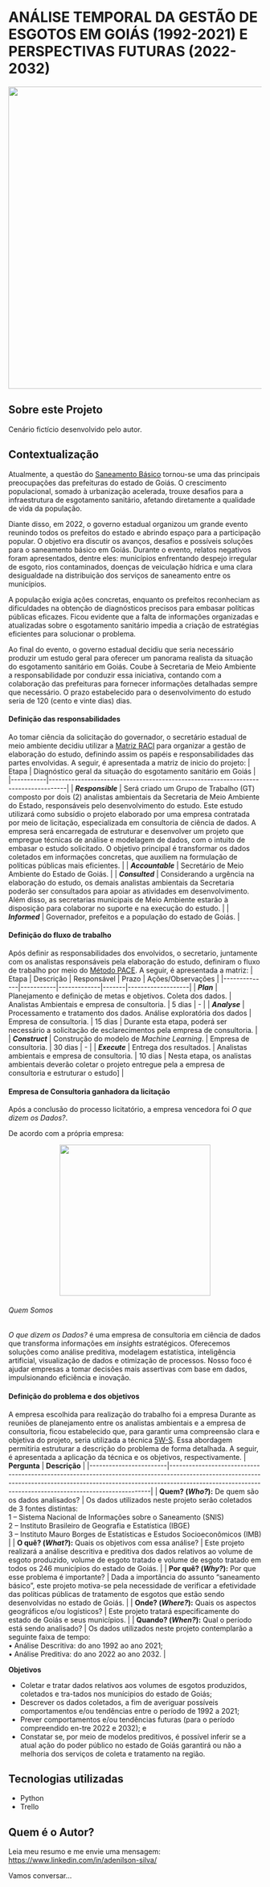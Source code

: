 # ANÁLISE TEMPORAL DA GESTÃO DE ESGOTOS EM GOIÁS (1992-2021) E PERSPECTIVAS FUTURAS (2022-2032)
<div align="center">
  <img src="https://drive.google.com/uc?export=view&id=1m56zgTpMRpCBBznDKY6OWnRWZqZmfm77" width="600">
</div>

## Sobre este Projeto 
Cenário fictício desenvolvido pelo autor.

## Contextualização
Atualmente, a questão do <a href="https://www.gov.br/ana/pt-br/assuntos/saneamento-basico/saneamento-basico-no-brasil/panorama-do-saneamento-no-brasil-1#:~:text=O%20saneamento%20b%C3%A1sico%20compreende%20os,manejo%20da%20%C3%A1gua%20das%20chuvas." target="_blank">Saneamento Básico</a> tornou-se uma das principais preocupações das prefeituras do estado de Goiás. O crescimento populacional, somado à urbanização acelerada, trouxe desafios para a infraestrutura de esgotamento sanitário, afetando diretamente a qualidade de vida da população.

Diante disso, em 2022, o governo estadual organizou um grande evento reunindo todos os prefeitos do estado e abrindo espaço para a participação popular. O objetivo era discutir os avanços, desafios e possíveis soluções para o saneamento básico em Goiás. Durante o evento, relatos negativos foram apresentados, dentre eles: municípios enfrentando despejo irregular de esgoto, rios contaminados, doenças de veiculação hídrica e uma clara desigualdade na distribuição dos serviços de saneamento entre os municípios.

A população exigia ações concretas, enquanto os prefeitos reconheciam as dificuldades na obtenção de diagnósticos precisos para embasar políticas públicas eficazes. Ficou evidente que a falta de informações organizadas e atualizadas sobre o esgotamento sanitário impedia a criação de estratégias eficientes para solucionar o problema.

Ao final do evento, o governo estadual decidiu que seria necessário produzir um estudo geral para oferecer um panorama realista da situação do esgotamento sanitário em Goiás. Coube à Secretaria de Meio Ambiente a responsabilidade por conduzir essa iniciativa, contando com a colaboração das prefeituras para fornecer informações detalhadas sempre que necessário. O prazo estabelecido para o desenvolvimento do estudo seria de 120 (cento e vinte dias) dias.

#### Definição das responsabilidades
Ao tomar ciência da solicitação do governador, o secretário estadual de meio ambiente decidiu utilizar a  <a href="https://www.gov.br/transportes/pt-br/assuntos/portal-da-estrategia/artigos-gestao-estrategica/como-implementar-a-matriz-raci" target="_blank">Matriz RACI</a> para organizar a gestão de elaboração do estudo, definindo assim os papéis e responsabilidades das partes envolvidas. A seguir, é apresentada a matriz de inicio do projeto:
| Etapa  | Diagnóstico geral da situação do esgotamento sanitário em Goiás |
|-----------|-----------------------------------------------------------------------------------|
| **_Responsible_** | Será criado um Grupo de Trabalho (GT) composto por dois (2) analistas ambientais da Secretaria de Meio Ambiente do Estado, responsáveis pelo desenvolvimento do estudo. Este estudo utilizará como subsídio o projeto elaborado por uma empresa contratada por meio de licitação, especializada em consultoria de ciência de dados. A empresa será encarregada de estruturar e desenvolver um projeto que empregue técnicas de análise e modelagem de dados, com o intuito de embasar o estudo solicitado. O objetivo principal é transformar os dados coletados em informações concretas, que auxiliem na formulação de políticas públicas mais eficientes. |
| **_Accountable_**  | Secretário de Meio Ambiente do Estado de Goiás. |
| **_Consulted_** | Considerando a urgência na elaboração do estudo, os demais analistas ambientais da Secretaria poderão ser consultados para apoiar as atividades em desenvolvimento. Além disso, as secretarias municipais de Meio Ambiente estarão à disposição para colaborar no suporte e na execução do estudo. |
| **_Informed_**  | Governador, prefeitos e a população do estado de Goiás. |


#### Definição do fluxo de trabalho
Após definir as responsabilidades dos envolvidos, o secretario, juntamente com os analistas responsáveis pela elaboração do estudo, definiram o fluxo de trabalho por meio do <a href="https://medium.com/@gelsonm/pace-framework-a-beginners-guide-to-structured-ml-projects-7089b6001615" target="_blank">Método PACE</a>. A seguir, é apresentada a matriz:
| Etapa        | Descrição | Responsável | Prazo | Ações/Observações |
|--------------|-----------|-------------|-------|-------------------|
| **_Plan_**     | Planejamento e definição de metas e objetivos. Coleta dos dados. | Analistas Ambientais e empresa de consultoria. | 5 dias | - |
| **_Analyse_**       | Processamento e tratamento dos dados. Análise exploratória dos dados | Empresa de consultoria. | 15 dias | Durante esta etapa, poderá ser necessário a solicitação de esclarecimentos pela empresa de consultoria. |
| **_Construct_**    | Construção do modelo de _Machine Learning_. | Empresa de consultoria. | 30 dias | - |
| **_Execute_**      | Entrega dos resultados. | Analistas ambientais e empresa de consultoria. | 10 dias | Nesta etapa, os analistas ambientais deverão coletar o projeto entregue pela a empresa de consultoria e estruturar o estudo] |

#### Empresa de Consultoria ganhadora da licitação
Após a conclusão do processo licitatório, a empresa vencedora foi *O que dizem os Dados?*.

De acordo com a própria empresa:

<div align="center">
  <img src="https://drive.google.com/uc?export=view&id=1Hs-6FGRgBtCslkh9GsRE5cdtblEB_ENe"  width="300">
</div>

###### Quem Somos
*O que dizem os Dados?* é uma empresa de consultoria em ciência de dados que transforma informações em *insights* estratégicos. Oferecemos soluções como análise preditiva, modelagem estatística, inteligência artificial, visualização de dados e otimização de processos. Nosso foco é ajudar empresas a tomar decisões mais assertivas com base em dados, impulsionando eficiência e inovação.

#### Definição do problema e dos objetivos
A empresa escolhida para realização do trabalho foi a empresa
Durante as reuniões de planejamento entre os analistas ambientais e a empresa de consultoria, ficou estabelecido que, para garantir uma compreensão clara e objetiva do projeto, seria utilizada a técnica [5W-S](https://www.esalq.usp.br/qualidade/ferramentas/5w1h.htm). Essa abordagem permitiria estruturar a descrição do problema de forma detalhada. A seguir, é apresentada a aplicação da técnica e os objetivos, respectivamente.
| **Pergunta**           | **Descrição**                                                                                                                                                                                                                       |
|------------------------|------------------------------------------------------------------------------------------------------------------------------------------------------------------------------------------------------------------------------------|
| **Quem? (_Who?_):** De quem são os dados analisados?      | Os dados utilizados neste projeto serão coletados de 3 fontes distintas: <br> 1 – Sistema Nacional de Informações sobre o Saneamento (SNIS) <br> 2 – Instituto Brasileiro de Geografia e Estatística (IBGE)<br> 3 – Instituto Mauro Borges de Estatísticas e Estudos Socioeconômicos (IMB) |
| **O quê? (_What?_):** Quais os objetivos com essa análise?     | Este projeto realizará a análise descritiva e preditiva dos dados relativos ao volume de esgoto produzido, volume de esgoto tratado e volume de esgoto tratado em todos os 246 municípios do estado de Goiás.                    |
| **Por quê? (_Why?_):** Por que esse problema é importante?   | Dada a importância do assunto “saneamento básico”, este projeto motiva-se pela necessidade de verificar a efetividade das políticas públicas de tratamento de esgotos que estão sendo desenvolvidas no estado de Goiás.            |
| **Onde? (_Where?_):** Quais os aspectos geográficos e/ou logísticos?   | Este projeto tratará especificamente do estado de Goiás e seus municípios.                                                                                                                                                         |
| **Quando? (_When?_):** Qual o período está sendo analisado?   | Os dados utilizados neste projeto contemplarão a seguinte faixa de tempo: <br> • Análise Descritiva: do ano 1992 ao ano 2021; <br> • Análise Preditiva: do ano 2022 ao ano 2032.                                                 |

**Objetivos**
- Coletar e tratar dados relativos aos volumes de esgotos produzidos, coletados e tra-tados nos munícipios do estado de Goiás;
- Descrever os dados coletados, a fim de averiguar possíveis comportamentos e/ou tendências entre o período de 1992 a 2021;
- Prever comportamentos e/ou tendências futuras (para o período compreendido en-tre 2022 e 2032); e
- Constatar se, por meio de modelos preditivos, é possível inferir se a atual ação do poder público no estado de Goiás garantirá ou não a melhoria dos serviços de coleta e tratamento na região.


## Tecnologias utilizadas
- Python
- Trello


## Quem é o Autor?
Leia meu resumo e me envie uma mensagem: https://www.linkedin.com/in/adenilson-silva/

Vamos conversar...
